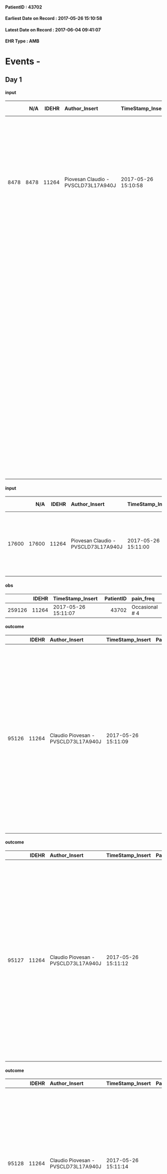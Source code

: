 
#### PatientID : 43702
#### Earliest Date on Record : 2017-05-26 15:10:58
#### Latest Date on Record : 2017-06-04 09:41:07
#### EHR Type : AMB

# Events - 

## Day 1

#### input
|      |    N/A |   IDEHR | Author_Insert                       | TimeStamp_Insert    |   IDAccess | EHRType   |   PatientID |   IDDigitalSignDocument | persone_vicine   |   Unnamed: 0_y |   IDANAMNESI_MED |   Non_Rilevabile_y | Note_Non_Rilevabile_y   | diagnosis                                                                                                                                                                                                                                                       |
|-----:|-------:|--------:|:------------------------------------|:--------------------|-----------:|:----------|------------:|------------------------:|:-----------------|---------------:|-----------------:|-------------------:|:------------------------|:----------------------------------------------------------------------------------------------------------------------------------------------------------------------------------------------------------------------------------------------------------------|
| 8478 |   8478 |   11264 | Piovesan Claudio - PVSCLD73L17A940J | 2017-05-26 15:10:58 |      75988 | AMB       |       43702 |                  762920 | N/A              |          12382 |             6586 |                  0 | NR                      | aa 85, voluminosa lesione espansiva solida (circa 7 cm) a livello del lobo medio destro, adesa alla pleura viscerale; ispessimenti pleurici bilaterali; nodulazioni polmonari bibasilari. Lesione cerebrale in sede parietale posteriore sinistra (circa 4 cm). |
|      |        |         |                                     |                     |            |           |             |                         |                  |                |                  |                    |                         | Diagnsi presuntiva di neoplasia polmonare metastatica ai polmoni ed alla pleura e verosimilmente all'encefalo.                                                                                                                                                  |
|      |        |         |                                     |                     |            |           |             |                         |                  |                |                  |                    |                         | Insufficienza respiratoria cronica in BPCO, con riacutizzazioni; scompesno cardiaco cronico; polineuropatia periferica; decadimento cognitivo; diabete metasteroideo. IRC. TURP per IPB. Asportazione di basalioma del tronco e del volto.                      |
|      |        |         |                                     |                     |            |           |             |                         |                  |                |                  |                    |                         | CPAP. Ossigenoterapia. Catetere vescicale a permanenza. PM (per BAV completo).                                                                                                                                                                                  |

#### input
|       |    N/A |   IDEHR | Author_Insert                       | TimeStamp_Insert    |   IDAccess | EHRType   |   PatientID |   IDDigitalSignDocument | persone_vicine   |   Unnamed: 0_y.1 |   IDDIAGNOSI_ICD |   Non_Rilevabile_y.1 | Note_Non_Rilevabile_y.1   | I_ICD                                                       | II_ICD                                                         | III_ICD                                 | IV_ICD                                           | V_ICD                                                                                                               | VI_ICD                        | I_Anno   | I_Mese   |
|------:|-------:|--------:|:------------------------------------|:--------------------|-----------:|:----------|------------:|------------------------:|:-----------------|-----------------:|-----------------:|---------------------:|:--------------------------|:------------------------------------------------------------|:---------------------------------------------------------------|:----------------------------------------|:-------------------------------------------------|:--------------------------------------------------------------------------------------------------------------------|:------------------------------|:---------|:---------|
| 17600 |  17600 |   11264 | Piovesan Claudio - PVSCLD73L17A940J | 2017-05-26 15:11:00 |      75988 | AMB       |       43702 |                  762921 | N/A              |             3161 |             3161 |                    0 | NR                        | 1624 - Tumori maligni del lobo medio, bronco o polmone#2066 | 49120 - Bronchite cronica ostruttiva, senza esacerbazione#2587 | 586 - Insufficienza renale cronica#2363 | 42789 - Altre aritmie cardiache specificate#2744 | 60001 - Ipertrofia prostatica benigna con ostruzione urinaria ed altri sintomi delle basse vie urinarie (LUTS)#3886 | 4380 - Deficit cognitivo#2347 | 2017#57  | 04#04    |

#### obs
|        |   IDEHR | TimeStamp_Insert    |   PatientID | pain_freq      |
|-------:|--------:|:--------------------|------------:|:---------------|
| 259126 |   11264 | 2017-05-26 15:11:07 |       43702 | Occasional # 4 |

#### outcome
|       |   IDEHR | Author_Insert                       | TimeStamp_Insert    |   PatientID |   IDDigitalSignDocument |   IDPAI_VIDAS | opt_problem                     |   opt_problem_num | opt_obiettivo                                                                                                                                                                            |   opt_obiettivo_num | opt_stato_problema   |   opt_stato_problema_num | opt_interventi                                                                                                                                                                                                                                                                                                                                                            |   opt_interventi_num |
|------:|--------:|:------------------------------------|:--------------------|------------:|------------------------:|--------------:|:--------------------------------|------------------:|:-----------------------------------------------------------------------------------------------------------------------------------------------------------------------------------------|--------------------:|:---------------------|-------------------------:|:--------------------------------------------------------------------------------------------------------------------------------------------------------------------------------------------------------------------------------------------------------------------------------------------------------------------------------------------------------------------------|---------------------:|
| 95126 |   11264 | Claudio Piovesan - PVSCLD73L17A940J | 2017-05-26 15:11:09 |       43702 |                  762924 |         97364 | Deficit in the care of s√® # 25 |                 4 | Keep the remaining capacity in taking care of you, helping the patient to accept their limitations, considering himself realistic and objective (eating, bathing, dressing, delete) # 40 |                   4 | Open Problem # 1     |                        1 | Implementation PAI - Ensuring the right privacy # 91; PAI Implementation - substitute than attivit√ † ¬ † now compromised # 93; PAI Implementation - Help the patient in attivit√ † ¬ † where there √® still maintaining participation in a non-judgmental attitude # 94; PAI Implementation - not increase the patient's dependence regime replacing all attivit√ † # 95 |                    4 |

#### outcome
|       |   IDEHR | Author_Insert                       | TimeStamp_Insert    |   PatientID |   IDDigitalSignDocument |   IDPAI_VIDAS | opt_problem                                                |   opt_problem_num | opt_obiettivo                                                       |   opt_obiettivo_num | opt_stato_problema   |   opt_stato_problema_num | opt_interventi                                                                                                                                                                                                                                                                                                                                                               |   opt_interventi_num |
|------:|--------:|:------------------------------------|:--------------------|------------:|------------------------:|--------------:|:-----------------------------------------------------------|------------------:|:--------------------------------------------------------------------|--------------------:|:---------------------|-------------------------:|:-----------------------------------------------------------------------------------------------------------------------------------------------------------------------------------------------------------------------------------------------------------------------------------------------------------------------------------------------------------------------------|---------------------:|
| 95127 |   11264 | Claudio Piovesan - PVSCLD73L17A940J | 2017-05-26 15:11:12 |       43702 |                  762925 |         97365 | Impaired mobility † / limitation of physical movement # 27 |                 1 | Minimize the possibility of injuries. If present, maintain QoL # 47 |                   4 | Open Problem # 1     |                        1 | Counseling - Helping the patient to set achievable goals # 302; Counseling - Bringing the patient back to reality data # 303; Implementing PAI - Maintaining a correct position in bed # 293; Implementing PAI - Avoiding flawed positions # 294; Implementing PAI - Keep the skin well hydrated and elastic # 295; Implementation PAI - Adjustment of the environment # 296 |                    4 |

#### outcome
|       |   IDEHR | Author_Insert                       | TimeStamp_Insert    |   PatientID |   IDDigitalSignDocument |   IDPAI_VIDAS | opt_problem             |   opt_problem_num | opt_obiettivo                            |   opt_obiettivo_num | opt_stato_problema   |   opt_stato_problema_num | opt_interventi                                                                                                                                                                                                                                                                                          |   opt_interventi_num |
|------:|--------:|:------------------------------------|:--------------------|------------:|------------------------:|--------------:|:------------------------|------------------:|:-----------------------------------------|--------------------:|:---------------------|-------------------------:|:--------------------------------------------------------------------------------------------------------------------------------------------------------------------------------------------------------------------------------------------------------------------------------------------------------|---------------------:|
| 95128 |   11264 | Claudio Piovesan - PVSCLD73L17A940J | 2017-05-26 15:11:14 |       43702 |                  762926 |         97366 | Abnormal urination # 37 |                 4 | The patient eliminer√ † ¬ † regular # 85 |                   4 | Open Problem # 1     |                        1 | Implementation PAI - Ensure an adequate environment # 751; Implementation of the PAI - Position the patient correctly to favor urination # 752; Implementation of the PAI - Evaluate the presence of bladder globe # 753; Implementation of the PAI - Evaluate the appearance / quantity of urine # 755 |                    4 |

#### care
|       |   IDEHR | Author_Insert                       | TimeStamp_Insert    |   IDAccess | EHRType   |   PatientID |   IDTERAPIE_OUTPAT_VIDAS | ds_altro_farmaco          | ds_dose   | opt_via_di_somm   | ds_ora   | dt_data_inizio      |   opt_pregressa |   opt_somm_terapia |   opt_estemporanea |   opt_termina |   opt_somm_in_pompa | opt_farmaco              |
|------:|--------:|:------------------------------------|:--------------------|-----------:|:----------|------------:|-------------------------:|:--------------------------|:----------|:------------------|:---------|:--------------------|----------------:|-------------------:|-------------------:|--------------:|--------------------:|:-------------------------|
| 86606 |   11264 | claudio piovesan - pvscld73l17a940j | 2017-05-26 15:11:16 |      75988 | amb       |       43702 |                    64235 | sitagliptin 100 mg tablet | 1 tablet  | oral # 0 = 0      | 09 # 9   | 2017-05-26 00:00:00 |               0 |                  0 |                  0 |             0 |                   0 | other (see notes) # 2004 |

#### care
|       |   IDEHR | Author_Insert                       | TimeStamp_Insert    |   IDAccess | EHRType   |   PatientID |   IDTERAPIE_OUTPAT_VIDAS | ds_dose   | opt_via_di_somm   | ds_ora   | dt_data_inizio      |   opt_pregressa |   opt_somm_terapia |   opt_estemporanea |   opt_termina |   opt_somm_in_pompa | opt_farmaco                                    |
|------:|--------:|:------------------------------------|:--------------------|-----------:|:----------|------------:|-------------------------:|:----------|:------------------|:---------|:--------------------|----------------:|-------------------:|-------------------:|--------------:|--------------------:|:-----------------------------------------------|
| 86607 |   11264 | claudio piovesan - pvscld73l17a940j | 2017-05-26 15:11:19 |      75988 | amb       |       43702 |                    64236 | 1 tablet  | oral # 0 = 0      | 09 # 9   | 2017-05-26 00:00:00 |               0 |                  0 |                  0 |             0 |                   0 | bisoprolol (bisoprolol 1.25 mg tablets) # 1256 |

#### care
|       |   IDEHR | Author_Insert                       | TimeStamp_Insert    |   IDAccess | EHRType   |   PatientID |   IDTERAPIE_OUTPAT_VIDAS | ds_dose   | opt_via_di_somm   | ds_ora   | dt_data_inizio      |   opt_pregressa |   opt_somm_terapia |   opt_estemporanea |   opt_termina |   opt_somm_in_pompa | opt_farmaco                                          |
|------:|--------:|:------------------------------------|:--------------------|-----------:|:----------|------------:|-------------------------:|:----------|:------------------|:---------|:--------------------|----------------:|-------------------:|-------------------:|--------------:|--------------------:|:-----------------------------------------------------|
| 86608 |   11264 | claudio piovesan - pvscld73l17a940j | 2017-05-26 15:11:21 |      75988 | amb       |       43702 |                    64237 | 1 tablet  | oral # 0 = 0      | 12 # 12  | 2017-05-26 00:00:00 |               0 |                  0 |                  0 |             0 |                   0 | potassium chloride (kcl retard 600 mg cpr rp) # 1981 |

#### care
|       |   IDEHR | Author_Insert                       | TimeStamp_Insert    |   IDAccess | EHRType   |   PatientID |   IDTERAPIE_OUTPAT_VIDAS | ds_dose   | opt_via_di_somm   | ds_ora   | dt_data_inizio      |   opt_pregressa |   opt_somm_terapia |   opt_estemporanea |   opt_termina |   opt_somm_in_pompa | opt_farmaco                               |
|------:|--------:|:------------------------------------|:--------------------|-----------:|:----------|------------:|-------------------------:|:----------|:------------------|:---------|:--------------------|----------------:|-------------------:|-------------------:|--------------:|--------------------:|:------------------------------------------|
| 86609 |   11264 | claudio piovesan - pvscld73l17a940j | 2017-05-26 15:11:23 |      75988 | amb       |       43702 |                    64238 | 1 tablet  | oral # 0 = 0      | 09 # 9   | 2017-05-26 00:00:00 |               0 |                  0 |                  0 |             0 |                   0 | omeprazole (20 mg cps omeprazen rm) # 958 |

#### care
|       |   IDEHR | Author_Insert                       | TimeStamp_Insert    |   IDAccess | EHRType   |   PatientID |   IDTERAPIE_OUTPAT_VIDAS | ds_dose   | opt_via_di_somm   | ds_ora   | dt_data_inizio      |   opt_pregressa |   opt_somm_terapia |   opt_estemporanea |   opt_termina |   opt_somm_in_pompa | opt_farmaco                         |
|------:|--------:|:------------------------------------|:--------------------|-----------:|:----------|------------:|-------------------------:|:----------|:------------------|:---------|:--------------------|----------------:|-------------------:|-------------------:|--------------:|--------------------:|:------------------------------------|
| 86610 |   11264 | claudio piovesan - pvscld73l17a940j | 2017-05-26 15:11:27 |      75988 | amb       |       43702 |                    64239 | 1 tablet  | oral # 0 = 0      | 17 # 17  | 2017-05-26 00:00:00 |               0 |                  0 |                  0 |             0 |                   0 | folic acid (5 mg folina cps) # 1161 |

#### care
|       |   IDEHR | Author_Insert                       | TimeStamp_Insert    |   IDAccess | EHRType   |   PatientID |   IDTERAPIE_OUTPAT_VIDAS | ds_dose   | opt_via_di_somm   | ds_ora   | dt_data_inizio      |   opt_pregressa |   opt_somm_terapia |   opt_estemporanea |   opt_termina |   opt_somm_in_pompa | opt_farmaco                                   |
|------:|--------:|:------------------------------------|:--------------------|-----------:|:----------|------------:|-------------------------:|:----------|:------------------|:---------|:--------------------|----------------:|-------------------:|-------------------:|--------------:|--------------------:|:----------------------------------------------|
| 86611 |   11264 | claudio piovesan - pvscld73l17a940j | 2017-05-26 15:11:29 |      75988 | amb       |       43702 |                    64240 | 1 tablet  | oral # 0 = 0      | 09 # 9   | 2017-05-26 00:00:00 |               0 |                  0 |                  0 |             0 |                   0 | levothyroxine (eutirox 25 mcg tablets) # 1456 |

#### care
|       |   IDEHR | Author_Insert                       | TimeStamp_Insert    |   IDAccess | EHRType   |   PatientID |   IDTERAPIE_OUTPAT_VIDAS | ds_dose   | opt_via_di_somm   | ds_ora   | dt_data_inizio      |   opt_pregressa |   opt_somm_terapia |   opt_estemporanea |   opt_termina |   opt_somm_in_pompa | opt_farmaco                             |
|------:|--------:|:------------------------------------|:--------------------|-----------:|:----------|------------:|-------------------------:|:----------|:------------------|:---------|:--------------------|----------------:|-------------------:|-------------------:|--------------:|--------------------:|:----------------------------------------|
| 86612 |   11264 | claudio piovesan - pvscld73l17a940j | 2017-05-26 15:11:31 |      75988 | amb       |       43702 |                    64241 | 1 tablet  | oral # 0 = 0      | 09 # 9   | 2017-05-26 00:00:00 |               0 |                  0 |                  0 |             0 |                   0 | furosemide (25 mg lasix tablets) # 1223 |

#### care
|       |   IDEHR | Author_Insert                       | TimeStamp_Insert    |   IDAccess | EHRType   |   PatientID |   IDTERAPIE_OUTPAT_VIDAS | ds_dose   | opt_via_di_somm   | ds_ora                   | dt_data_inizio      | ds_note_y    |   opt_pregressa |   opt_somm_terapia |   opt_estemporanea |   opt_termina |   opt_somm_in_pompa | opt_farmaco                               |
|------:|--------:|:------------------------------------|:--------------------|-----------:|:----------|------------:|-------------------------:|:----------|:------------------|:-------------------------|:--------------------|:-------------|----------------:|-------------------:|-------------------:|--------------:|--------------------:|:------------------------------------------|
| 86613 |   11264 | claudio piovesan - pvscld73l17a940j | 2017-05-26 15:11:33 |      75988 | amb       |       43702 |                    64242 | 2 tablets | oral # 0 = 0      | 09 # 9; 16 # 16; 22 # 22 | 2017-05-26 00:00:00 | = 600 mg cpr |               0 |                  0 |                  0 |             0 |                   0 | gabapentin (gabapentin 300 mg cps) # 1760 |

#### care
|       |   IDEHR | Author_Insert                       | TimeStamp_Insert    |   IDAccess | EHRType   |   PatientID |   IDTERAPIE_OUTPAT_VIDAS | ds_dose   | opt_via_di_somm   | ds_ora   | dt_data_inizio      | ds_note_y                        |   opt_pregressa |   opt_somm_terapia |   opt_estemporanea |   opt_termina |   opt_somm_in_pompa | opt_farmaco                                     |
|------:|--------:|:------------------------------------|:--------------------|-----------:|:----------|------------:|-------------------------:|:----------|:------------------|:---------|:--------------------|:---------------------------------|----------------:|-------------------:|-------------------:|--------------:|--------------------:|:------------------------------------------------|
| 86614 |   11264 | claudio piovesan - pvscld73l17a940j | 2017-05-26 15:11:35 |      75988 | amb       |       43702 |                    64243 | 64 drops  | oral # 0 = 0      | 10 # 10  | 2017-05-26 00:00:00 | after breakfast. 64 drops = 4 mg |               0 |                  0 |                  0 |             0 |                   0 | dexamethasone (0.2% soldesam os gtt gtt) # 1446 |

#### care
|       |   IDEHR | Author_Insert                       | TimeStamp_Insert    |   IDAccess | EHRType   |   PatientID |   IDTERAPIE_OUTPAT_VIDAS | ds_dose   | opt_via_di_somm   | ds_ora       | dt_data_inizio      |   opt_pregressa |   opt_somm_terapia |   opt_estemporanea |   opt_termina |   opt_somm_in_pompa | opt_farmaco                                                        | Note_al_bisogno   |
|------:|--------:|:------------------------------------|:--------------------|-----------:|:----------|------------:|-------------------------:|:----------|:------------------|:-------------|:--------------------|----------------:|-------------------:|-------------------:|--------------:|--------------------:|:-------------------------------------------------------------------|:------------------|
| 86615 |   11264 | claudio piovesan - pvscld73l17a940j | 2017-05-26 15:11:38 |      75988 | amb       |       43702 |                    64244 | 1 packet  | oral # 0 = 0      | at need # 24 | 2017-05-26 00:00:00 |               0 |                  0 |                  0 |             0 |                   0 | macrogol / sodium bic./sodio cl / kcl (13.8 g movicol bust) # 1035 | if constipation   |

#### care
|       |   IDEHR | Author_Insert                       | TimeStamp_Insert    |   IDAccess | EHRType   |   PatientID |   IDTERAPIE_OUTPAT_VIDAS | ds_altro_farmaco   | ds_dose   | opt_via_di_somm   | ds_ora   | dt_data_inizio      |   opt_pregressa |   opt_somm_terapia |   opt_estemporanea |   opt_termina |   opt_somm_in_pompa | opt_farmaco              |
|------:|--------:|:------------------------------------|:--------------------|-----------:|:----------|------------:|-------------------------:|:-------------------|:----------|:------------------|:---------|:--------------------|----------------:|-------------------:|-------------------:|--------------:|--------------------:|:-------------------------|
| 86616 |   11264 | claudio piovesan - pvscld73l17a940j | 2017-05-26 15:11:40 |      75988 | amb       |       43702 |                    64245 | dutasteride cpr    | 1 tablet  | oral # 0 = 0      | 08 # 8   | 2017-05-26 00:00:00 |               0 |                  0 |                  0 |             0 |                   0 | other (see notes) # 2004 |

#### care
|       |   IDEHR | Author_Insert                       | TimeStamp_Insert    |   IDAccess | EHRType   |   PatientID |   IDTERAPIE_OUTPAT_VIDAS | ds_dose   | opt_via_di_somm   | ds_ora   | dt_data_inizio      |   opt_pregressa |   opt_somm_terapia |   opt_estemporanea |   opt_termina |   opt_somm_in_pompa | opt_farmaco                                      |
|------:|--------:|:------------------------------------|:--------------------|-----------:|:----------|------------:|-------------------------:|:----------|:------------------|:---------|:--------------------|----------------:|-------------------:|-------------------:|--------------:|--------------------:|:-------------------------------------------------|
| 86617 |   11264 | claudio piovesan - pvscld73l17a940j | 2017-05-26 15:11:42 |      75988 | amb       |       43702 |                    64246 | 1 tablet  | oral # 0 = 0      | 20 # 20  | 2017-05-26 00:00:00 |               0 |                  0 |                  0 |             0 |                   0 | tamsulosin (0.4 mg tablets tamsulosin rm) # 1441 |

#### care
|       |   IDEHR | Author_Insert                       | TimeStamp_Insert    |   IDAccess | EHRType   |   PatientID |   IDTERAPIE_OUTPAT_VIDAS | ds_dose   | opt_via_di_somm   | ds_ora   | dt_data_inizio      |   opt_pregressa |   opt_somm_terapia |   opt_estemporanea |   opt_termina |   opt_somm_in_pompa | opt_farmaco                                   |
|------:|--------:|:------------------------------------|:--------------------|-----------:|:----------|------------:|-------------------------:|:----------|:------------------|:---------|:--------------------|----------------:|-------------------:|-------------------:|--------------:|--------------------:|:----------------------------------------------|
| 86618 |   11264 | claudio piovesan - pvscld73l17a940j | 2017-05-26 15:11:45 |      75988 | amb       |       43702 |                    64247 | 1 tablet  | oral # 0 = 0      | 12 # 12  | 2017-05-26 00:00:00 |               0 |                  0 |                  0 |             0 |                   0 | clopidogrel (plavix 75 mg tablets rev) # 1144 |

#### obs
|        |   IDEHR | TimeStamp_Insert           |   PatientID | awareness                                               |
|-------:|--------:|:---------------------------|------------:|:--------------------------------------------------------|
| 297207 |   11264 | 2017-05-26 15:11:47.447000 |       43702 | total absence of diagnostic awareness and prognosis # 0 |


## Day 4

#### input
|      |    N/A |   Unnamed: 0_x |   IDANAMNESI_INF |   IDEHR | Author_Insert                          | TimeStamp_Insert           |   IDAccess | EHRType   |   PatientID |   IDDigitalSignDocument |   Non_Rilevabile_x | Note_Non_Rilevabile_x   | cognitivo_percettivo                                      | sonno_riposo           | perc_salute                                                                                                                                               | Perception             | persone_vicine   | Caregiver        | Religion     |
|-----:|-------:|---------------:|-----------------:|--------:|:---------------------------------------|:---------------------------|-----------:|:----------|------------:|------------------------:|-------------------:|:------------------------|:----------------------------------------------------------|:-----------------------|:----------------------------------------------------------------------------------------------------------------------------------------------------------|:-----------------------|:-----------------|:-----------------|:-------------|
| 3776 |   3776 |           4225 |             4973 |   11264 | Taraschi GIANFRANCO - TRSGFR72S30F205H | 2017-05-29 16:05:25.383000 |      76193 | AMB       |       43702 |                  765603 |                  0 | NR                      | confusion # 1, # 2 disorientation, slowing ideo-motor # 4 | daytime sleepiness # 1 | perdit√ † performance # 0; perdit√ weight † # 1; increase dell'affaticabilit√ † # 2; # 3 increase asthenia; episodes of dyspnea # 4; episodes of fall # 5 | concern for health # 0 | N/A              | daughter + carer | Catholic # 0 |

#### obs
|        |   IDEHR | TimeStamp_Insert           |   PatientID |
|-------:|--------:|:---------------------------|------------:|
| 308184 |   11264 | 2017-05-29 16:05:35.983000 |       43702 |

#### outcome
|       |   IDEHR | Author_Insert                          | TimeStamp_Insert    |   PatientID |   IDDigitalSignDocument |   IDPAI_VIDAS | opt_problem                     |   opt_problem_num | opt_obiettivo                                                                                                                                                                            |   opt_obiettivo_num | opt_stato_problema   |   opt_stato_problema_num | opt_interventi                                                                                                                                                                                                                                                                                                                                                            |   opt_interventi_num |
|------:|--------:|:---------------------------------------|:--------------------|------------:|------------------------:|--------------:|:--------------------------------|------------------:|:-----------------------------------------------------------------------------------------------------------------------------------------------------------------------------------------|--------------------:|:---------------------|-------------------------:|:--------------------------------------------------------------------------------------------------------------------------------------------------------------------------------------------------------------------------------------------------------------------------------------------------------------------------------------------------------------------------|---------------------:|
| 95530 |   11264 | Taraschi GIANFRANCO - TRSGFR72S30F205H | 2017-05-29 16:05:38 |       43702 |                  765606 |         97768 | Deficit in the care of s√® # 25 |                 4 | Keep the remaining capacity in taking care of you, helping the patient to accept their limitations, considering himself realistic and objective (eating, bathing, dressing, delete) # 40 |                   4 | Open Problem # 1     |                        1 | Implementation PAI - Ensuring the right privacy # 91; PAI Implementation - substitute than attivit√ † ¬ † now compromised # 93; PAI Implementation - Help the patient in attivit√ † ¬ † where there √® still maintaining participation in a non-judgmental attitude # 94; PAI Implementation - not increase the patient's dependence regime replacing all attivit√ † # 95 |                    4 |

#### outcome
|       |   IDEHR | Author_Insert                          | TimeStamp_Insert    |   PatientID |   IDDigitalSignDocument |   IDPAI_VIDAS | opt_problem             |   opt_problem_num | opt_obiettivo                            |   opt_obiettivo_num | opt_stato_problema   |   opt_stato_problema_num | opt_interventi                                                                                                                                                                                                                                                                                          |   opt_interventi_num |
|------:|--------:|:---------------------------------------|:--------------------|------------:|------------------------:|--------------:|:------------------------|------------------:|:-----------------------------------------|--------------------:|:---------------------|-------------------------:|:--------------------------------------------------------------------------------------------------------------------------------------------------------------------------------------------------------------------------------------------------------------------------------------------------------|---------------------:|
| 95531 |   11264 | Taraschi GIANFRANCO - TRSGFR72S30F205H | 2017-05-29 16:05:40 |       43702 |                  765607 |         97769 | Abnormal urination # 37 |                 4 | The patient eliminer√ † ¬ † regular # 85 |                   4 | Open Problem # 1     |                        1 | Implementation PAI - Ensure an adequate environment # 751; Implementation of the PAI - Position the patient correctly to favor urination # 752; Implementation of the PAI - Evaluate the presence of bladder globe # 753; Implementation of the PAI - Evaluate the appearance / quantity of urine # 755 |                    4 |

#### outcome
|       |   IDEHR | Author_Insert                          | TimeStamp_Insert    |   PatientID |   IDDigitalSignDocument |   IDPAI_VIDAS | opt_problem                                                |   opt_problem_num | opt_obiettivo                                                       |   opt_obiettivo_num | opt_stato_problema   |   opt_stato_problema_num | opt_interventi                                                                                                                                                                                                                                                                                                                                                               |   opt_interventi_num |
|------:|--------:|:---------------------------------------|:--------------------|------------:|------------------------:|--------------:|:-----------------------------------------------------------|------------------:|:--------------------------------------------------------------------|--------------------:|:---------------------|-------------------------:|:-----------------------------------------------------------------------------------------------------------------------------------------------------------------------------------------------------------------------------------------------------------------------------------------------------------------------------------------------------------------------------|---------------------:|
| 95532 |   11264 | Taraschi GIANFRANCO - TRSGFR72S30F205H | 2017-05-29 16:05:44 |       43702 |                  765608 |         97770 | Impaired mobility † / limitation of physical movement # 27 |                 1 | Minimize the possibility of injuries. If present, maintain QoL # 47 |                   4 | Open Problem # 1     |                        1 | Counseling - Helping the patient to set achievable goals # 302; Counseling - Bringing the patient back to reality data # 303; Implementing PAI - Maintaining a correct position in bed # 293; Implementing PAI - Avoiding flawed positions # 294; Implementing PAI - Keep the skin well hydrated and elastic # 295; Implementation PAI - Adjustment of the environment # 296 |                    4 |


## Day 5

#### obs
|        |   IDEHR | TimeStamp_Insert    |   PatientID | breath     | consolability           | body_language   | facial_expression   |
|-------:|--------:|:--------------------|------------:|:-----------|:------------------------|:----------------|:--------------------|
| 280551 |   11264 | 2017-05-31 11:31:25 |       43702 | Normal 0 # | Not for consolation # 0 | Relaxed # 0     | Grimacing # 2       |

#### outcome
|       |   IDEHR | Author_Insert                       | TimeStamp_Insert    |   PatientID |   IDDigitalSignDocument |   IDPAI_VIDAS | opt_problem                     |   opt_problem_num | opt_obiettivo                                                                                                                                                                            |   opt_obiettivo_num | opt_stato_problema   |   opt_stato_problema_num | opt_interventi                                                                                                                                                                                                                                                                                                                                                            |   opt_interventi_num |
|------:|--------:|:------------------------------------|:--------------------|------------:|------------------------:|--------------:|:--------------------------------|------------------:|:-----------------------------------------------------------------------------------------------------------------------------------------------------------------------------------------|--------------------:|:---------------------|-------------------------:|:--------------------------------------------------------------------------------------------------------------------------------------------------------------------------------------------------------------------------------------------------------------------------------------------------------------------------------------------------------------------------|---------------------:|
| 95887 |   11264 | Claudio Piovesan - PVSCLD73L17A940J | 2017-05-31 11:31:43 |       43702 |                  767691 |         98125 | Deficit in the care of s√® # 25 |                 4 | Keep the remaining capacity in taking care of you, helping the patient to accept their limitations, considering himself realistic and objective (eating, bathing, dressing, delete) # 40 |                   4 | Open Problem # 1     |                        1 | Implementation PAI - Ensuring the right privacy # 91; PAI Implementation - substitute than attivit√ † ¬ † now compromised # 93; PAI Implementation - Help the patient in attivit√ † ¬ † where there √® still maintaining participation in a non-judgmental attitude # 94; PAI Implementation - not increase the patient's dependence regime replacing all attivit√ † # 95 |                    4 |

#### outcome
|       |   IDEHR | Author_Insert                       | TimeStamp_Insert    |   PatientID |   IDDigitalSignDocument |   IDPAI_VIDAS | opt_problem             |   opt_problem_num | opt_obiettivo                            |   opt_obiettivo_num | opt_stato_problema   |   opt_stato_problema_num | opt_interventi                                                                                                                                                                                                                                                                                          |   opt_interventi_num |
|------:|--------:|:------------------------------------|:--------------------|------------:|------------------------:|--------------:|:------------------------|------------------:|:-----------------------------------------|--------------------:|:---------------------|-------------------------:|:--------------------------------------------------------------------------------------------------------------------------------------------------------------------------------------------------------------------------------------------------------------------------------------------------------|---------------------:|
| 95888 |   11264 | Claudio Piovesan - PVSCLD73L17A940J | 2017-05-31 11:31:52 |       43702 |                  767692 |         98126 | Abnormal urination # 37 |                 4 | The patient eliminer√ † ¬ † regular # 85 |                   4 | Open Problem # 1     |                        1 | Implementation PAI - Ensure an adequate environment # 751; Implementation of the PAI - Position the patient correctly to favor urination # 752; Implementation of the PAI - Evaluate the presence of bladder globe # 753; Implementation of the PAI - Evaluate the appearance / quantity of urine # 755 |                    4 |

#### outcome
|       |   IDEHR | Author_Insert                       | TimeStamp_Insert    |   PatientID |   IDDigitalSignDocument |   IDPAI_VIDAS | opt_problem                                                |   opt_problem_num | opt_obiettivo                                                       |   opt_obiettivo_num | opt_stato_problema   |   opt_stato_problema_num | opt_interventi                                                                                                                                                                                                                                                                                                                                                               |   opt_interventi_num |
|------:|--------:|:------------------------------------|:--------------------|------------:|------------------------:|--------------:|:-----------------------------------------------------------|------------------:|:--------------------------------------------------------------------|--------------------:|:---------------------|-------------------------:|:-----------------------------------------------------------------------------------------------------------------------------------------------------------------------------------------------------------------------------------------------------------------------------------------------------------------------------------------------------------------------------|---------------------:|
| 95889 |   11264 | Claudio Piovesan - PVSCLD73L17A940J | 2017-05-31 11:31:55 |       43702 |                  767693 |         98127 | Impaired mobility † / limitation of physical movement # 27 |                 1 | Minimize the possibility of injuries. If present, maintain QoL # 47 |                   4 | Open Problem # 1     |                        1 | Counseling - Helping the patient to set achievable goals # 302; Counseling - Bringing the patient back to reality data # 303; Implementing PAI - Maintaining a correct position in bed # 293; Implementing PAI - Avoiding flawed positions # 294; Implementing PAI - Keep the skin well hydrated and elastic # 295; Implementation PAI - Adjustment of the environment # 296 |                    4 |

#### outcome
|       |   IDEHR | Author_Insert                       | TimeStamp_Insert    |   PatientID |   IDDigitalSignDocument |   IDPAI_VIDAS | opt_problem                                            |   opt_problem_num | opt_obiettivo                                                                                                               |   opt_obiettivo_num | opt_stato_problema   |   opt_stato_problema_num | opt_interventi                                                                                                                                                                                                                                       |   opt_interventi_num |
|------:|--------:|:------------------------------------|:--------------------|------------:|------------------------:|--------------:|:-------------------------------------------------------|------------------:|:----------------------------------------------------------------------------------------------------------------------------|--------------------:|:---------------------|-------------------------:|:-----------------------------------------------------------------------------------------------------------------------------------------------------------------------------------------------------------------------------------------------------|---------------------:|
| 95890 |   11264 | Claudio Piovesan - PVSCLD73L17A940J | 2017-05-31 11:31:58 |       43702 |                  767694 |         98128 | Alteration or risk of impairment of lung function # 26 |                 3 | The patient will present more profound and effective breaths with possible removal of pulmonary secretions, if present # 43 |                   4 | Open Problem # 1     |                        1 | PAI Implementation - Place the patient in a semi-sitting position and, if necessary, administer O2 therapy # 225; PAI Implementation - properly administer the drugs as prescription # 233; Counseling - Share with caregiver therapeutic path # 236 |                    4 |

#### care
|       |   IDEHR | Author_Insert                       | TimeStamp_Insert    |   IDAccess | EHRType   |   PatientID |   IDTERAPIE_OUTPAT_VIDAS | ds_dose   | opt_via_di_somm        | ds_ora       | dt_data_inizio      |   opt_pregressa |   opt_somm_terapia |   opt_estemporanea |   opt_termina |   opt_somm_in_pompa | opt_farmaco                                                     | Note_al_bisogno                       |
|------:|--------:|:------------------------------------|:--------------------|-----------:|:----------|------------:|-------------------------:|:----------|:-----------------------|:-------------|:--------------------|----------------:|-------------------:|-------------------:|--------------:|--------------------:|:----------------------------------------------------------------|:--------------------------------------|
| 87159 |   11264 | claudio piovesan - pvscld73l17a940j | 2017-05-31 11:32:10 |      76420 | amb       |       43702 |                    64788 | 1 ampoule | subcutaneously # 3 = 3 | at need # 24 | 2017-05-31 00:00:00 |               0 |                  0 |                  0 |             0 |                   0 | morphine hydrochloride (10 mg morphine hydrochloride fl) # 1598 | if pain or shortness of breath severe |

#### care
|       |   IDEHR | Author_Insert                       | TimeStamp_Insert    |   IDAccess | EHRType   |   PatientID |   IDTERAPIE_OUTPAT_VIDAS | ds_dose   | opt_via_di_somm   | ds_ora   | dt_data_inizio      |   opt_pregressa |   opt_somm_terapia |   opt_estemporanea |   opt_termina |   opt_somm_in_pompa | opt_farmaco                         |
|------:|--------:|:------------------------------------|:--------------------|-----------:|:----------|------------:|-------------------------:|:----------|:------------------|:---------|:--------------------|----------------:|-------------------:|-------------------:|--------------:|--------------------:|:------------------------------------|
| 87160 |   11264 | claudio piovesan - pvscld73l17a940j | 2017-05-31 11:32:17 |      76420 | amb       |       43702 |                    64789 | 1 tablet  | oral # 0 = 0      | 17 # 17  | 2017-05-26 00:00:00 |               0 |                  0 |                  0 |             1 |                   0 | folic acid (5 mg folina cps) # 1161 |

#### care
|       |   IDEHR | Author_Insert                       | TimeStamp_Insert    |   IDAccess | EHRType   |   PatientID |   IDTERAPIE_OUTPAT_VIDAS | ds_dose   | opt_via_di_somm        | ds_ora       | dt_data_inizio      |   opt_pregressa |   opt_somm_terapia |   opt_estemporanea |   opt_termina |   opt_somm_in_pompa | opt_farmaco                                            | Note_al_bisogno   |
|------:|--------:|:------------------------------------|:--------------------|-----------:|:----------|------------:|-------------------------:|:----------|:-----------------------|:-------------|:--------------------|----------------:|-------------------:|-------------------:|--------------:|--------------------:|:-------------------------------------------------------|:------------------|
| 87161 |   11264 | claudio piovesan - pvscld73l17a940j | 2017-05-31 11:32:20 |      76420 | amb       |       43702 |                    64790 | 1-2 vials | subcutaneously # 3 = 3 | at need # 24 | 2017-05-31 00:00:00 |               0 |                  0 |                  0 |             0 |                   0 | scopolamine butylbromide (buscopan 20mg / ml fl) # 997 | gasp orotracheal  |

#### care
|       |   IDEHR | Author_Insert                       | TimeStamp_Insert    |   IDAccess | EHRType   |   PatientID |   IDTERAPIE_OUTPAT_VIDAS | ds_altro_farmaco          | ds_dose   | opt_via_di_somm   | ds_ora   | dt_data_inizio      |   opt_pregressa |   opt_somm_terapia |   opt_estemporanea |   opt_termina |   opt_somm_in_pompa | opt_farmaco              |
|------:|--------:|:------------------------------------|:--------------------|-----------:|:----------|------------:|-------------------------:|:--------------------------|:----------|:------------------|:---------|:--------------------|----------------:|-------------------:|-------------------:|--------------:|--------------------:|:-------------------------|
| 87162 |   11264 | claudio piovesan - pvscld73l17a940j | 2017-05-31 11:32:23 |      76420 | amb       |       43702 |                    64791 | sitagliptin 100 mg tablet | 1 tablet  | oral # 0 = 0      | 09 # 9   | 2017-05-26 00:00:00 |               0 |                  0 |                  0 |             1 |                   0 | other (see notes) # 2004 |

#### care
|       |   IDEHR | Author_Insert                       | TimeStamp_Insert    |   IDAccess | EHRType   |   PatientID |   IDTERAPIE_OUTPAT_VIDAS | ds_dose   | opt_via_di_somm        | ds_ora       | dt_data_inizio      |   opt_pregressa |   opt_somm_terapia |   opt_estemporanea |   opt_termina |   opt_somm_in_pompa | opt_farmaco                          | Note_al_bisogno     |
|------:|--------:|:------------------------------------|:--------------------|-----------:|:----------|------------:|-------------------------:|:----------|:-----------------------|:-------------|:--------------------|----------------:|-------------------:|-------------------:|--------------:|--------------------:|:-------------------------------------|:--------------------|
| 87163 |   11264 | claudio piovesan - pvscld73l17a940j | 2017-05-31 11:32:34 |      76420 | amb       |       43702 |                    64792 | 1 ampoule | subcutaneously # 3 = 3 | at need # 24 | 2017-05-31 00:00:00 |               0 |                  0 |                  0 |             0 |                   0 | delorazepam (en 1 ml 5 mg fl) # 1849 | if severe agitation |

#### care
|       |   IDEHR | Author_Insert                       | TimeStamp_Insert    |   IDAccess | EHRType   |   PatientID |   IDTERAPIE_OUTPAT_VIDAS | ds_dose   | opt_via_di_somm   | ds_ora   | dt_data_inizio      |   opt_pregressa |   opt_somm_terapia |   opt_estemporanea |   opt_termina |   opt_somm_in_pompa | opt_farmaco                                    |
|------:|--------:|:------------------------------------|:--------------------|-----------:|:----------|------------:|-------------------------:|:----------|:------------------|:---------|:--------------------|----------------:|-------------------:|-------------------:|--------------:|--------------------:|:-----------------------------------------------|
| 87164 |   11264 | claudio piovesan - pvscld73l17a940j | 2017-05-31 11:32:51 |      76420 | amb       |       43702 |                    64793 | 1 tablet  | oral # 0 = 0      | 09 # 9   | 2017-05-26 00:00:00 |               0 |                  0 |                  0 |             1 |                   0 | bisoprolol (bisoprolol 1.25 mg tablets) # 1256 |

#### care
|       |   IDEHR | Author_Insert                       | TimeStamp_Insert    |   IDAccess | EHRType   |   PatientID |   IDTERAPIE_OUTPAT_VIDAS | ds_dose   | opt_via_di_somm   | ds_ora   | dt_data_inizio      |   opt_pregressa |   opt_somm_terapia |   opt_estemporanea |   opt_termina |   opt_somm_in_pompa | opt_farmaco                                      |
|------:|--------:|:------------------------------------|:--------------------|-----------:|:----------|------------:|-------------------------:|:----------|:------------------|:---------|:--------------------|----------------:|-------------------:|-------------------:|--------------:|--------------------:|:-------------------------------------------------|
| 87165 |   11264 | claudio piovesan - pvscld73l17a940j | 2017-05-31 11:33:06 |      76420 | amb       |       43702 |                    64794 | 1 tablet  | oral # 0 = 0      | 20 # 20  | 2017-05-26 00:00:00 |               0 |                  0 |                  0 |             1 |                   0 | tamsulosin (0.4 mg tablets tamsulosin rm) # 1441 |

#### care
|       |   IDEHR | Author_Insert                       | TimeStamp_Insert    |   IDAccess | EHRType   |   PatientID |   IDTERAPIE_OUTPAT_VIDAS | ds_dose   | opt_via_di_somm   | ds_ora           | dt_data_inizio      | ds_note_y   |   opt_pregressa |   opt_somm_terapia |   opt_estemporanea |   opt_termina |   opt_somm_in_pompa | opt_farmaco                                     |
|------:|--------:|:------------------------------------|:--------------------|-----------:|:----------|------------:|-------------------------:|:----------|:------------------|:-----------------|:--------------------|:------------|----------------:|-------------------:|-------------------:|--------------:|--------------------:|:------------------------------------------------|
| 87166 |   11264 | claudio piovesan - pvscld73l17a940j | 2017-05-31 11:33:14 |      76420 | amb       |       43702 |                    64795 | 64 drops  | oral # 0 = 0      | 10 # 10; 15 # 15 | 2017-05-26 00:00:00 | = 8 mg      |               0 |                  0 |                  0 |             0 |                   0 | dexamethasone (0.2% soldesam os gtt gtt) # 1446 |

#### care
|       |   IDEHR | Author_Insert                       | TimeStamp_Insert    |   IDAccess | EHRType   |   PatientID |   IDTERAPIE_OUTPAT_VIDAS | ds_dose   | opt_via_di_somm   | ds_ora   | dt_data_inizio      |   opt_pregressa |   opt_somm_terapia |   opt_estemporanea |   opt_termina |   opt_somm_in_pompa | opt_farmaco                                          |
|------:|--------:|:------------------------------------|:--------------------|-----------:|:----------|------------:|-------------------------:|:----------|:------------------|:---------|:--------------------|----------------:|-------------------:|-------------------:|--------------:|--------------------:|:-----------------------------------------------------|
| 87167 |   11264 | claudio piovesan - pvscld73l17a940j | 2017-05-31 11:33:19 |      76420 | amb       |       43702 |                    64796 | 1 tablet  | oral # 0 = 0      | 12 # 12  | 2017-05-26 00:00:00 |               0 |                  0 |                  0 |             1 |                   0 | potassium chloride (kcl retard 600 mg cpr rp) # 1981 |

#### care
|       |   IDEHR | Author_Insert                       | TimeStamp_Insert    |   IDAccess | EHRType   |   PatientID |   IDTERAPIE_OUTPAT_VIDAS | ds_altro_farmaco   | ds_dose   | opt_via_di_somm   | ds_ora   | dt_data_inizio      |   opt_pregressa |   opt_somm_terapia |   opt_estemporanea |   opt_termina |   opt_somm_in_pompa | opt_farmaco              |
|------:|--------:|:------------------------------------|:--------------------|-----------:|:----------|------------:|-------------------------:|:-------------------|:----------|:------------------|:---------|:--------------------|----------------:|-------------------:|-------------------:|--------------:|--------------------:|:-------------------------|
| 87168 |   11264 | claudio piovesan - pvscld73l17a940j | 2017-05-31 11:33:22 |      76420 | amb       |       43702 |                    64797 | dutasteride cpr    | 1 tablet  | oral # 0 = 0      | 08 # 8   | 2017-05-26 00:00:00 |               0 |                  0 |                  0 |             1 |                   0 | other (see notes) # 2004 |

#### care
|       |   IDEHR | Author_Insert                       | TimeStamp_Insert    |   IDAccess | EHRType   |   PatientID |   IDTERAPIE_OUTPAT_VIDAS | ds_dose   | opt_via_di_somm   | ds_ora       | dt_data_inizio      |   opt_pregressa |   opt_somm_terapia |   opt_estemporanea |   opt_termina |   opt_somm_in_pompa | opt_farmaco                                                        | Note_al_bisogno   |
|------:|--------:|:------------------------------------|:--------------------|-----------:|:----------|------------:|-------------------------:|:----------|:------------------|:-------------|:--------------------|----------------:|-------------------:|-------------------:|--------------:|--------------------:|:-------------------------------------------------------------------|:------------------|
| 87169 |   11264 | claudio piovesan - pvscld73l17a940j | 2017-05-31 11:33:32 |      76420 | amb       |       43702 |                    64798 | 1 packet  | oral # 0 = 0      | at need # 24 | 2017-05-26 00:00:00 |               0 |                  0 |                  0 |             1 |                   0 | macrogol / sodium bic./sodio cl / kcl (13.8 g movicol bust) # 1035 | if constipation   |

#### obs
|        |   IDEHR | TimeStamp_Insert           |   PatientID |
|-------:|--------:|:---------------------------|------------:|
| 297293 |   11264 | 2017-05-31 11:33:40.957000 |       43702 |


## Day 6

#### obs
|        |   IDEHR | TimeStamp_Insert    |   PatientID | breath                                                                          | consolability           | body_language   | facial_expression           |
|-------:|--------:|:--------------------|------------:|:--------------------------------------------------------------------------------|:------------------------|:----------------|:----------------------------|
| 280561 |   11264 | 2017-06-01 09:57:49 |       43702 | Breath at times altered. Short periods of hyperventilation (breathing hard) # 1 | Not for consolation # 0 | Relaxed # 0     | Smiling or inexpressive # 0 |


## Day 7

#### obs
|        |   IDEHR | TimeStamp_Insert    |   PatientID | breath     | consolability           | body_language   | facial_expression           |
|-------:|--------:|:--------------------|------------:|:-----------|:------------------------|:----------------|:----------------------------|
| 280582 |   11264 | 2017-06-02 12:56:43 |       43702 | Normal 0 # | Not for consolation # 0 | Relaxed # 0     | Smiling or inexpressive # 0 |

#### outcome
|       |   IDEHR | Author_Insert                       | TimeStamp_Insert    |   PatientID |   IDDigitalSignDocument |   IDPAI_VIDAS | opt_problem             |   opt_problem_num | opt_obiettivo                            |   opt_obiettivo_num | opt_stato_problema   |   opt_stato_problema_num | opt_interventi                                                                                                                                                                                                                                                                                          |   opt_interventi_num |
|------:|--------:|:------------------------------------|:--------------------|------------:|------------------------:|--------------:|:------------------------|------------------:|:-----------------------------------------|--------------------:|:---------------------|-------------------------:|:--------------------------------------------------------------------------------------------------------------------------------------------------------------------------------------------------------------------------------------------------------------------------------------------------------|---------------------:|
| 96374 |   11264 | Claudio Piovesan - PVSCLD73L17A940J | 2017-06-02 12:56:45 |       43702 |                  770407 |         98613 | Abnormal urination # 37 |                 4 | The patient eliminer√ † ¬ † regular # 85 |                   4 | Open Problem # 1     |                        1 | Implementation PAI - Ensure an adequate environment # 751; Implementation of the PAI - Position the patient correctly to favor urination # 752; Implementation of the PAI - Evaluate the presence of bladder globe # 753; Implementation of the PAI - Evaluate the appearance / quantity of urine # 755 |                    4 |

#### outcome
|       |   IDEHR | Author_Insert                       | TimeStamp_Insert    |   PatientID |   IDDigitalSignDocument |   IDPAI_VIDAS | opt_problem                     |   opt_problem_num | opt_obiettivo                                                                                                                                                                            |   opt_obiettivo_num | opt_stato_problema   |   opt_stato_problema_num | opt_interventi                                                                                                                                                                                                                                                                                                                                                            |   opt_interventi_num |
|------:|--------:|:------------------------------------|:--------------------|------------:|------------------------:|--------------:|:--------------------------------|------------------:|:-----------------------------------------------------------------------------------------------------------------------------------------------------------------------------------------|--------------------:|:---------------------|-------------------------:|:--------------------------------------------------------------------------------------------------------------------------------------------------------------------------------------------------------------------------------------------------------------------------------------------------------------------------------------------------------------------------|---------------------:|
| 96375 |   11264 | Claudio Piovesan - PVSCLD73L17A940J | 2017-06-02 12:56:50 |       43702 |                  770409 |         98614 | Deficit in the care of s√® # 25 |                 4 | Keep the remaining capacity in taking care of you, helping the patient to accept their limitations, considering himself realistic and objective (eating, bathing, dressing, delete) # 40 |                   4 | Open Problem # 1     |                        1 | Implementation PAI - Ensuring the right privacy # 91; PAI Implementation - substitute than attivit√ † ¬ † now compromised # 93; PAI Implementation - Help the patient in attivit√ † ¬ † where there √® still maintaining participation in a non-judgmental attitude # 94; PAI Implementation - not increase the patient's dependence regime replacing all attivit√ † # 95 |                    4 |

#### outcome
|       |   IDEHR | Author_Insert                       | TimeStamp_Insert    |   PatientID |   IDDigitalSignDocument |   IDPAI_VIDAS | opt_problem                                                |   opt_problem_num | opt_obiettivo                                                       |   opt_obiettivo_num | opt_stato_problema   |   opt_stato_problema_num | opt_interventi                                                                                                                                                                                                                                                                                                                                                               |   opt_interventi_num |
|------:|--------:|:------------------------------------|:--------------------|------------:|------------------------:|--------------:|:-----------------------------------------------------------|------------------:|:--------------------------------------------------------------------|--------------------:|:---------------------|-------------------------:|:-----------------------------------------------------------------------------------------------------------------------------------------------------------------------------------------------------------------------------------------------------------------------------------------------------------------------------------------------------------------------------|---------------------:|
| 96376 |   11264 | Claudio Piovesan - PVSCLD73L17A940J | 2017-06-02 12:56:55 |       43702 |                  770410 |         98615 | Impaired mobility † / limitation of physical movement # 27 |                 1 | Minimize the possibility of injuries. If present, maintain QoL # 47 |                   4 | Open Problem # 1     |                        1 | Counseling - Helping the patient to set achievable goals # 302; Counseling - Bringing the patient back to reality data # 303; Implementing PAI - Maintaining a correct position in bed # 293; Implementing PAI - Avoiding flawed positions # 294; Implementing PAI - Keep the skin well hydrated and elastic # 295; Implementation PAI - Adjustment of the environment # 296 |                    4 |

#### outcome
|       |   IDEHR | Author_Insert                       | TimeStamp_Insert    |   PatientID |   IDDigitalSignDocument |   IDPAI_VIDAS | opt_problem                                            |   opt_problem_num | opt_obiettivo                                                                                                               |   opt_obiettivo_num | opt_stato_problema   |   opt_stato_problema_num | opt_interventi                                                                                                                                                                                                                                       |   opt_interventi_num |
|------:|--------:|:------------------------------------|:--------------------|------------:|------------------------:|--------------:|:-------------------------------------------------------|------------------:|:----------------------------------------------------------------------------------------------------------------------------|--------------------:|:---------------------|-------------------------:|:-----------------------------------------------------------------------------------------------------------------------------------------------------------------------------------------------------------------------------------------------------|---------------------:|
| 96377 |   11264 | Claudio Piovesan - PVSCLD73L17A940J | 2017-06-02 12:56:58 |       43702 |                  770411 |         98616 | Alteration or risk of impairment of lung function # 26 |                 3 | The patient will present more profound and effective breaths with possible removal of pulmonary secretions, if present # 43 |                   4 | Open Problem # 1     |                        1 | PAI Implementation - Place the patient in a semi-sitting position and, if necessary, administer O2 therapy # 225; PAI Implementation - properly administer the drugs as prescription # 233; Counseling - Share with caregiver therapeutic path # 236 |                    4 |

#### obs
|        |   IDEHR | TimeStamp_Insert           |   PatientID |
|-------:|--------:|:---------------------------|------------:|
| 297348 |   11264 | 2017-06-02 12:57:02.857000 |       43702 |


## Day 9

#### obs
|       |   IDEHR | TimeStamp_Insert           |   PatientID |
|------:|--------:|:---------------------------|------------:|
| 21347 |   11264 | 2017-06-04 09:41:03.227000 |       43702 |

#### death
|      |   IDDecesso |   IDEHR | Author_Insert                         | TimeStamp_Insert    |   PatientID |   IDDigitalSignDocument | Date                | Luogo_decesso   |
|-----:|------------:|--------:|:--------------------------------------|:--------------------|------------:|------------------------:|:--------------------|:----------------|
| 2081 |        2095 |   11264 | Fulvio P. D'Ostuni - DSTFVP72B02A662P | 2017-06-04 09:41:07 |       43702 |                  771662 | 2017-06-04 22:30:27 | # 2 Domicile    |


